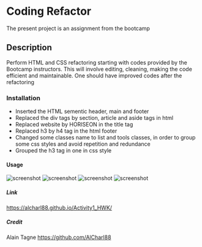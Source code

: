 # Coding Refactor
The present project is an assignment from the bootcamp

## Description
Perform  HTML and CSS refactoring starting with codes provided by the Bootcamp instructors. This will involve editing, cleaning, making the code efficient and maintainable. One should have improved codes after the refactoring

### Installation
- Inserted the HTML sementic header, main and footer 
- Replaced the div tags by section, article and aside tags in html
- Replaced website by HORISEON in the title tag
- Replaced h3 by h4 tag in the html footer
- Changed some classes name to list and tools classes, in order to group some css styles and avoid repetition and redundance
- Grouped the h3 tag in one in css style

#### Usage

![screenshot](assets/images/digital-marketing-meeting.jpg)
![screenshot](assets/images/search-engone-optimization.jpg)
![screenshot](assets/images/online-reputation-management.jpg)
![screenshot](assets/images/social-media-marketing.jpg)

##### Link
https://alcharl88.github.io/Activity1_HWK/

##### Credit
Alain Tagne
https://github.com/AlCharl88
